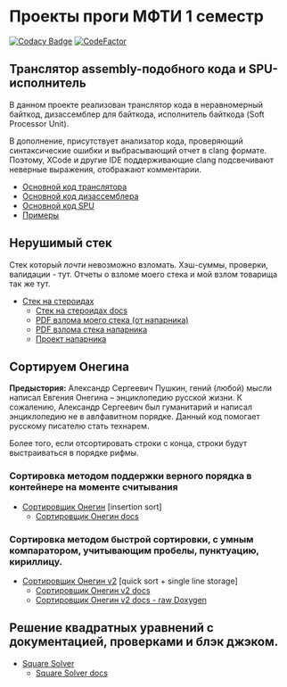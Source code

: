 # Проекты проги МФТИ 1 семестр
[![Codacy Badge](https://api.codacy.com/project/badge/Grade/75c9791e4ced4d66a24029409c69f22a)](https://app.codacy.com/manual/dremov.me/MIPTProjects_1sem?utm_source=github.com&utm_medium=referral&utm_content=AlexRoar/MIPTProjects_1sem&utm_campaign=Badge_Grade_Dashboard)
[![CodeFactor](https://www.codefactor.io/repository/github/alexroar/miptprojects_1sem/badge/master)](https://www.codefactor.io/repository/github/alexroar/miptprojects_1sem/overview/master)

## Транслятор assembly-подобного кода и SPU-исполнитель
В данном проекте реализован транслятор кода в неравномерный байткод, дизассемблер для байткода, исполнитель байткода (Soft Processor Unit).

В дополнение, присутствует анализатор кода, проверяющий синтаксические ошибки и выбрасывающий отчет в clang формате. Поэтому, XCode и другие IDE поддерживающие clang подсвечивают неверные выражения, отображают комментарии.

- [Основной код транслятора](https://github.com/AlexRoar/MIPTProjects_1sem/blob/master/SoftProcessorUnit/SoftProcessorUnit/Assembly/SPUAssembly.cpp)
- [Основной код дизассемблера](https://github.com/AlexRoar/MIPTProjects_1sem/blob/master/SoftProcessorUnit/SoftProcessorUnit/Disassembly/SPUDisAssembly.cpp)
- [Основной код SPU](https://github.com/AlexRoar/MIPTProjects_1sem/blob/master/SoftProcessorUnit/SoftProcessorUnit/SPU/SPU.cpp)
- [Примеры](https://github.com/AlexRoar/MIPTProjects_1sem/tree/master/SPUAsm/SPUAsm)

## Нерушимый стек
Стек который *почти* невозможно взломать. Хэш-суммы, проверки, валидации - тут. Отчеты о взломе моего стека и мой взлом товарища так же тут.
- [Стек на стероидах](StackOnSteroids/StackOnSteroids/StackRigid.h)
  - [Стек на стероидах docs](https://alexroar.github.io/MIPTProjects_1sem/StackOnSteroids/docs_doxygen/html/index.html)
  - [PDF взлома моего стека (от напарника)](StackOnSteroids/Vzlom_Alexandra_Dremova.pdf)
  - [PDF взлома стека напарника](StackOnSteroids/Взлом%20Артема.pdf)
  - [Проект напарника](https://github.com/JakMobius/MIPT-Tasks/tree/master/invulnerable-stack)
  

## Сортируем Онегина
**Предыстория:** Александр Сергеевич Пушкин, гений (любой) мысли написал Евгения Онегина – энциклопедию русской жизни. К сожалению, Александр Сергеевич был гуманитарий и написал энциклопедию не в авлфавитном порядке. Данный код помогает русскому писателю стать технарем.

Более того, если отсортировать строки с конца, строки будут выстраиваться в порядке рифмы.

### Сортировка методом поддержки верного порядка в контейнере на моменте считывания
- [Сортировщик Онегин](OneginSort/OneginSort/main.c) [insertion sort]
  - [Сортировщик Онегин docs](https://alexroar.github.io/MIPTProjects_1sem/OneginSort/docs/html/main_8c.html)
  
### Сортировка методом быстрой сортировки, с умным компаратором, учитывающим пробелы, пунктуацию, кириллицу.
- [Сортировщик Онегин v2](OneginSortv2/OneginSortv2/main.c) [quick sort + single line storage]
  - [Сортировщик Онегин v2 docs](https://alexroar.github.io/MIPTProjects_1sem/OneginSortv2/docs_sphinx/_build/html/api/c_doxygen_sphinx.html#program-documentation)
  - [Сортировщик Онегин v2 docs - raw Doxygen](https://alexroar.github.io/MIPTProjects_1sem/OneginSortv2/docs_doxygen/html/main_8c.html)
  
## Решение квадратных уравнений с документацией, проверками и блэк джэком.

- [Square Solver](SquareRoots/SquareRoots/main.c)
  - [Square Solver docs](https://alexroar.github.io/MIPTProjects_1sem/SquareRoots/docs/html/main_8c.html)

